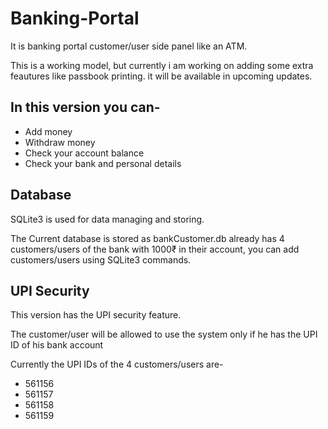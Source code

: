 # Banking-Portal
It is banking portal customer/user side panel like an ATM.

This is a working model, but currently i am working on adding some extra feautures like passbook printing. it will be available in upcoming updates.

## In this version you can-
* Add money
* Withdraw money
* Check your account balance
* Check your bank and personal details

## Database
SQLite3 is used for data managing and storing.

The Current database is stored as bankCustomer.db already has 4 customers/users of the bank with 1000₹ in their account, you can add customers/users using SQLite3 commands.

## UPI Security
This version has the UPI security feature.

The customer/user will be allowed to use the system only if he has the UPI ID of his bank account

Currently the UPI IDs of the 4 customers/users are-
* 561156
* 561157
* 561158
* 561159
